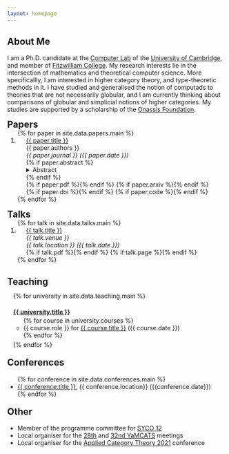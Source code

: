 ```yaml
---
layout: homepage
---
```


<h2>About Me</h2>

I am a Ph.D. candidate at the [Computer Lab](https://www.cst.cam.ac.uk/) of the [University of Cambridge](https://www.cam.ac.uk/), and member of [Fitzwilliam College](https://www.fitz.cam.ac.uk/). My research interests lie in the intersection of mathematics and theoretical computer science. More specificallly, I am interested in higher category theory, and type-theoretic methods in it. I have studied and generalised the notion of computads to theories that are not necessarily globular, and I am currently thinking about comparisons of globular and simplicial notions of higher categories. My studies are supported by a scholarship of the [Onassis Foundation](https://www.onassis.org/).

<h2 style="margin: 0px 0px -15px;">Papers</h2>

<div class="publications">
<ol class="bibliography" >
{% for paper in site.data.papers.main %}
<li>
  <div class="col-sm-9" style="position: relative;padding-right: 15px;padding-left: 20px;">
    <div class="title"><a href="{{ paper.pdf }}">{{ paper.title }}</a></div>
    <div class="author">{{ paper.authors }}</div>
    <div class="periodical"><em>{{ paper.journal }} ({{ paper.date }})</em></div>
    {% if paper.abstract %}<div class="abstract"><details><summary>Abstract</summary><p style="margin-left: 15px">{{ paper.abstract }}</p></details></div>{% endif %}
    <div class="links">
      {% if paper.pdf %}<a href="{{ paper.pdf }}" style="font-size:20px;"><i class="fa fa-file-pdf"></i></a>{% endif %}
      {% if paper.arxiv %}<a href="{{ paper.arxiv }}" style="font-size:20px;"><i class="ai ai-arxiv"></i></a>{% endif %}
      {% if paper.doi %}<a href="{{ paper.doi }}" style="font-size:20px;"><i class="ai ai-doi"></i></a>{% endif %}
      {% if paper.code %}<a href="{{ paper.code }}" style="font-size:20px;"><i class="fab fa-github"></i></a>{% endif %}
    </div>
  </div>
</li>
{% endfor %}
</ol>
</div>

<h2 style="margin: 0px 0px -15px;">Talks</h2>

<div class="publications">
<ol class="bibliography">
{% for talk in site.data.talks.main %}
<li>
  <div class="col-sm-9" style="position: relative;padding-right: 15px;padding-left: 20px;">
    <div class="title"><a href="{{ talk.pdf }}">{{ talk.title }}</a></div>
    <div class="venue"><em>{{ talk.venue }}</em></div>
    <div class="location"><em>{{ talk.location }} ({{ talk.date }})</em></div>
    <div class="links">
      {% if talk.pdf %}<a href="{{ talk.pdf }}" style="font-size:20px;"><i class="fa fa-file-pdf"></i></a>{% endif %}
      {% if talk.page %}<a href="{{ talk.page }}" style="font-size:20px;"><i class="fa fa-globe"></i></a>{% endif %}
    </div>
  </div>
</li>
{% endfor %}
</ol>
</div>

<h2>Teaching</h2>

<ul style="margin: -5px -10px 0; list-style-type: none">

{% for university in site.data.teaching.main %}
<li><h4><a href="{{ university.url }}">{{ university.title }}</a></h4>
  <ul style="margin: -15px 0 5px;">
    {% for course in university.courses %}
      <li>{{ course.role }} for <a href="{{ course.url }}">{{ course.title }}</a> ({{ course.date }})</li>
    {% endfor %}
  </ul>
</li>
{% endfor %}
</ul>

<h2 style="margin-top: 20px">Conferences</h2>

<ul style="margin:0 0 5px;">
  {% for conference in site.data.conferences.main %}
  <li><a href="{{ conference.url }}">{{ conference.title }}</a>, {{ conference.location}} ({{conference.date}})</li>
  {% endfor %}
</ul>

<h2 style="margin-top: 20px">Other</h2>

<ul style="margin:0 0 5px;">
  <li><autocolor>
    Member of the programme committee for <a href="https://www.cl.cam.ac.uk/events/syco/12/">SYCO 12</a>
  </autocolor></li>
  <li><autocolor>
    Local organiser for the <a href="https://conferences.leeds.ac.uk/yamcats/meeting-28/">28th</a> and <a href="https://conferences.leeds.ac.uk/yamcats/meeting-32/">32nd YaMCATS</a> meetings
  </autocolor></li>
  <li><autocolor>
    Local organiser for the <a href="https://www.cl.cam.ac.uk/events/act2021/">Applied Category Theory 2021</a> conference
  </autocolor></li>
</ul>

